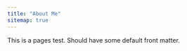 ```yaml
---
title: "About Me"
sitemap: true
---
```

This is a pages test. Should have some default front matter.